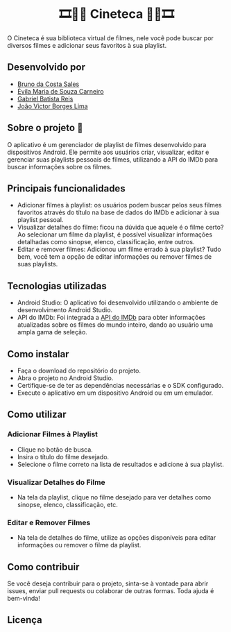 <h1 align="center"> 🎞️🍿🎥 Cineteca 🎥🍿🎞️</h1>

O Cineteca é sua biblioteca virtual de filmes, nele você pode buscar por diversos filmes e adicionar seus favoritos à sua playlist. 

## Desenvolvido por

- [Bruno da Costa Sales](https://github.com/brunocs02)
- [Évila Maria de Souza Carneiro](https://github.com/evimariia)
- [Gabriel Batista Reis](https://github.com/GabrielBReis)
- [João Victor Borges Lima](https://github.com/JoaoBLima)

## Sobre o projeto 👾

O aplicativo é um gerenciador de playlist de filmes desenvolvido para dispositivos Android. Ele permite aos usuários criar, visualizar, editar e gerenciar suas playlists pessoais de filmes, utilizando a API do IMDb para buscar informações sobre os filmes.


## Principais funcionalidades

- Adicionar filmes à playlist: os usuários podem buscar pelos seus filmes favoritos através do título na base de dados do IMDb e adicionar à sua playlist pessoal.
- Visualizar detalhes do filme: ficou na dúvida que aquele é o filme certo? Ao selecionar um filme da playlist, é possível visualizar informações detalhadas como sinopse, elenco, classificação, entre outros.
- Editar e remover filmes: Adicionou um filme errado à sua playlist? Tudo bem, você tem a opção de editar informações ou remover filmes de suas playlists.

## Tecnologias utilizadas

- Android Studio: O aplicativo foi desenvolvido utilizando o ambiente de desenvolvimento Android Studio.
- API do IMDb: Foi integrada a [API do IMDb](https://search.imdbot.workers.dev/) para obter informações atualizadas sobre os filmes do mundo inteiro, dando ao usuário uma ampla gama de seleção.
  
## Como instalar
- Faça o download do repositório do projeto.
- Abra o projeto no Android Studio.
- Certifique-se de ter as dependências necessárias e o SDK configurado.
- Execute o aplicativo em um dispositivo Android ou em um emulador.

## Como utilizar

### Adicionar Filmes à Playlist
- Clique no botão de busca.
- Insira o título do filme desejado.
- Selecione o filme correto na lista de resultados e adicione à sua playlist.
  
### Visualizar Detalhes do Filme
- Na tela da playlist, clique no filme desejado para ver detalhes como sinopse, elenco, classificação, etc.

### Editar e Remover Filmes
- Na tela de detalhes do filme, utilize as opções disponíveis para editar informações ou remover o filme da playlist.

## Como contribuir

Se você deseja contribuir para o projeto, sinta-se à vontade para abrir issues, enviar pull requests ou colaborar de outras formas. Toda ajuda é bem-vinda!

## Licença
